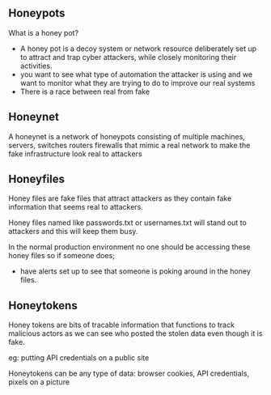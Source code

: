 ## Honeypots
What is a honey pot?
- A honey pot is a decoy system or network resource deliberately set up to attract and trap cyber attackers, while closely monitoring their activities.
- you want to see what type of automation the attacker is using and we want to monitor what they are trying to do to improve our real systems
-  There is a race between real from fake 
## Honeynet
A honeynet is a network of honeypots consisting of multiple machines, servers, switches routers firewalls that mimic a real network to make the fake infrastructure look real to attackers

## Honeyfiles
Honey files are fake files that attract attackers as they contain fake information that seems real to attackers. 

Honey files named like passwords.txt or usernames.txt will stand out to attackers and this will keep them busy.

In the normal production environment no one should be accessing these honey files so if someone does;
- have alerts set up to see that someone is poking around in the honey files.
## Honeytokens
Honey tokens are bits of tracable information that functions to track malicious actors as we can see who posted the stolen data even though it is fake.

eg: putting API credentials on a public site

Honeytokens can be any type of data:
browser cookies, API credentials, pixels on a picture